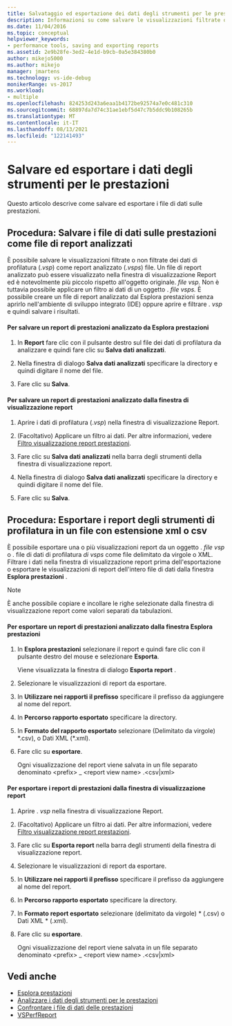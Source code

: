 ```yaml
---
title: Salvataggio ed esportazione dei dati degli strumenti per le prestazioni | Microsoft Docs
description: Informazioni su come salvare le visualizzazioni filtrate o non filtrate dei file di dati di profilatura (vsp) come file di report analizzati (vsps).
ms.date: 11/04/2016
ms.topic: conceptual
helpviewer_keywords:
- performance tools, saving and exporting reports
ms.assetid: 2e9b28fe-3ed2-4e1d-b9cb-0a5e384380b0
author: mikejo5000
ms.author: mikejo
manager: jmartens
ms.technology: vs-ide-debug
monikerRange: vs-2017
ms.workload:
- multiple
ms.openlocfilehash: 824253d243a6eaa1b4172be92574a7e0c481c310
ms.sourcegitcommit: 68897da7d74c31ae1ebf5d47c7b5ddc9b108265b
ms.translationtype: MT
ms.contentlocale: it-IT
ms.lasthandoff: 08/13/2021
ms.locfileid: "122141493"
---
```

# <a name="save-and-export-performance-tools-data"></a>Salvare ed esportare i dati degli strumenti per le prestazioni
Questo articolo descrive come salvare ed esportare i file di dati sulle prestazioni.

## <a name="how-to-save-performance-data-files-as-analyzed-report-files"></a>Procedura: Salvare i file di dati sulle prestazioni come file di report analizzati
 È possibile salvare le visualizzazioni filtrate o non filtrate dei dati di profilatura (.*vsp*) come report analizzato (.*vsps*) file. Un file di report analizzato può essere visualizzato nella finestra di visualizzazione Report ed è notevolmente più piccolo rispetto all'oggetto originale. *file vsp.* Non è tuttavia possibile applicare un filtro ai dati di un oggetto . *file vsps.* È possibile creare un file di report analizzato dal Esplora prestazioni senza aprirlo nell'ambiente di sviluppo integrato (IDE) oppure aprire e filtrare . *vsp* e quindi salvare i risultati.

#### <a name="to-save-an-analyzed-performance-report-from-the-performance-explorer"></a>Per salvare un report di prestazioni analizzato da Esplora prestazioni

1. In **Report** fare clic con il pulsante destro sul file dei dati di profilatura da analizzare e quindi fare clic su **Salva dati analizzati**.

2. Nella finestra di dialogo **Salva dati analizzati** specificare la directory e quindi digitare il nome del file.

3. Fare clic su **Salva**.

#### <a name="to-save-an-analyzed-performance-report-from-the-report-view-window"></a>Per salvare un report di prestazioni analizzato dalla finestra di visualizzazione report

1. Aprire i dati di profilatura (.*vsp*) nella finestra di visualizzazione Report.

2. (Facoltativo) Applicare un filtro ai dati. Per altre informazioni, vedere [Filtro visualizzazione report prestazioni](../profiling/performance-report-view-filter.md).

3. Fare clic su **Salva dati analizzati** nella barra degli strumenti della finestra di visualizzazione report.

4. Nella finestra di dialogo **Salva dati analizzati** specificare la directory e quindi digitare il nome del file.

5. Fare clic su **Salva**.

## <a name="how-to-export-profiling-tools-reports-to-an-xml-or-csv-file"></a>Procedura: Esportare i report degli strumenti di profilatura in un file con estensione xml o csv
 È possibile esportare una o più visualizzazioni report da un oggetto . *file vsp* o . file di dati di profilatura *di vsps* come file delimitato da virgole o XML. Filtrare i dati nella finestra di visualizzazione report prima dell'esportazione o esportare le visualizzazioni di report dell'intero file di dati dalla finestra **Esplora prestazioni** .

> [!NOTE]
> È anche possibile copiare e incollare le righe selezionate dalla finestra di visualizzazione report come valori separati da tabulazioni.

#### <a name="to-export-performance-reports-from-the-performance-explorer-window"></a>Per esportare un report di prestazioni analizzato dalla finestra Esplora prestazioni

1. In **Esplora prestazioni** selezionare il report e quindi fare clic con il pulsante destro del mouse e selezionare **Esporta**.

     Viene visualizzata la finestra di dialogo **Esporta report** .

2. Selezionare le visualizzazioni di report da esportare.

3. In **Utilizzare nei rapporti il prefisso** specificare il prefisso da aggiungere al nome del report.

4. In **Percorso rapporto esportato** specificare la directory.

5. In **Formato del rapporto esportato** selezionare (Delimitato da virgole) \*.csv\), o Dati XML (\*.xml\).

6. Fare clic su **esportare**.

     Ogni visualizzazione del report viene salvata in un file separato denominato \<prefix> _ \<report view name> .\<csv&#124;xml>

#### <a name="to-export-performance-reports-from-the-report-view-window"></a>Per esportare i report di prestazioni dalla finestra di visualizzazione report

1. Aprire . *vsp* nella finestra di visualizzazione Report.

2. (Facoltativo) Applicare un filtro ai dati. Per altre informazioni, vedere [Filtro visualizzazione report prestazioni](../profiling/performance-report-view-filter.md).

3. Fare clic su **Esporta report** nella barra degli strumenti della finestra di visualizzazione report.

4. Selezionare le visualizzazioni di report da esportare.

5. In **Utilizzare nei rapporti il prefisso** specificare il prefisso da aggiungere al nome del report.

6. In **Percorso rapporto esportato** specificare la directory.

7. In **Formato report esportato** selezionare (delimitato da virgole) \* (.csv) o Dati XML \* (.xml).

8. Fare clic su **esportare**.

     Ogni visualizzazione del report viene salvata in un file separato denominato \<prefix> _ \<report view name> .\<csv&#124;xml>

## <a name="see-also"></a>Vedi anche
- [Esplora prestazioni](../profiling/performance-explorer.md)
- [Analizzare i dati degli strumenti per le prestazioni](../profiling/analyzing-performance-tools-data.md)
- [Confrontare i file di dati delle prestazioni](../profiling/comparing-performance-data-files.md)
- [VSPerfReport](../profiling/vsperfreport.md)
